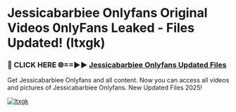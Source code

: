 # Jessicabarbiee Onlyfans Original Videos 0nlyFans Leaked - Files Updated! (ltxgk)

<h3>🔴 CLICK HERE 🌐==►► <a href="https://tinyurl.com/ehrbuxhb" rel="nofollow">Jessicabarbiee Onlyfans Updated Files</a></h3>

Get Jessicabarbiee Onlyfans and all content. Now you can access all videos and pictures of Jessicabarbiee Onlyfans. New Updated Files 2025!

[![ltxgk](https://i.imgur.com/lVYEuWS.gif)](https://tinyurl.com/ehrbuxhb)
